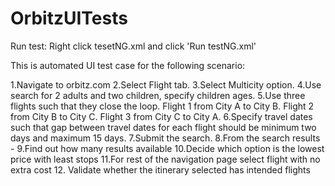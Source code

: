 # OrbitzUITests


Run test: Right click tesetNG.xml and click 'Run testNG.xml'


This is automated UI test case for the following scenario: 

1.Navigate to orbitz.com
2.Select Flight tab.
3.Select Multicity option.
4.Use search for 2 adults and two children, specify children ages.
5.Use three flights such that they close the loop.
Flight 1 from City A to City B.
Flight 2 from City B to City C.
Flight 3 from City C to City A.
6.Specify travel dates such that gap between travel dates for each flight should be minimum two days and maximum 15 days.
7.Submit the search.
8.From the search results -
9.Find out how many results available
10.Decide which option is the lowest price with least stops
11.For rest of the navigation page select flight with no extra cost
12. Validate whether the itinerary selected has intended flights
